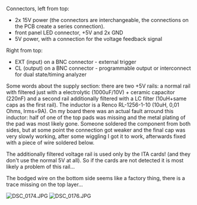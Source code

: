 Connectors, left from top:
* 2x 15V power (the connectors are interchangeable, the connections on the PCB create a series connection).
* front panel LED connector, +5V and 2x GND
* 5V power, with a connection for the voltage feedback signal

Right from top:
- EXT (input) on a BNC connector - external trigger
- CL  (output) on a BNC connector - programmable output or interconnect for dual state/timing analyzer

Some words about the supply section:
there are two +5V rails: a normal rail with filtered just with a electrolytic (1000uF/10V) + ceramic capacitor (220nF) and a second rail additionally filtered with a LC filter (10uH+same caps as the first rail). The inductor is a Renco RL-1256-1-10 (10uH, 0,01 Ohms, Irms=9A). On my board there was an actual fault arround this inductor: half of one of the top pads was missing and the metal plating of the pad was most likely gone. Someone soldered the component from both sides, but at some point the connection got weaker and the final cap was very slowly working, after some wiggling I got it to work, afterwards fixed with a piece of wire soldered below.

The additionally filtered voltage rail is used only by the ITA cards! (and they don't use the normal 5V at all). So if the cards are not detected it is most likely a problem of this rail...

The bodged wire on the bottom side seems like a factory thing, there is a trace missing on the top layer...

![DSC_0174.JPG](DSC_0174.JPG)
![DSC_0176.JPG](DSC_0176.JPG)
